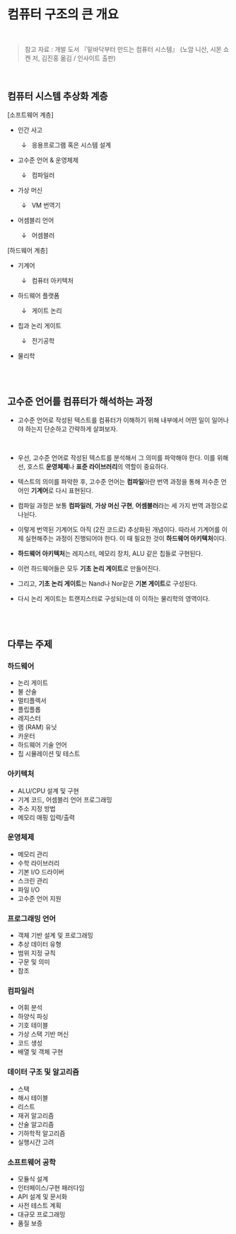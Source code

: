 # 컴퓨터 구조의 큰 개요

<br/>

> 참고 자료 : 개발 도서 『밑바닥부터 만드는 컴퓨터 시스템』 (노암 니산, 시몬 쇼켄 저, 김진홍 옮김 / 인사이트 출판)

<br/>

## 컴퓨터 시스템 추상화 계층

[소프트웨어 계층]

- 인간 사고

  &nbsp; ↓ &nbsp; 응용프로그램 혹은 시스템 설계

- 고수준 언어 & 운영체제

  &nbsp; ↓ &nbsp; 컴파일러

- 가상 머신

  &nbsp; ↓ &nbsp; VM 번역기

- 어셈블리 언어

  &nbsp; ↓ &nbsp; 어셈블러

[하드웨어 계층]

- 기계어

  &nbsp; ↓ &nbsp; 컴퓨터 아키텍처

- 하드웨어 플랫폼

  &nbsp; ↓ &nbsp; 게이트 논리

- 칩과 논리 게이트

  &nbsp; ↓ &nbsp; 전기공학

- 물리학

<br/><br/>

## 고수준 언어를 컴퓨터가 해석하는 과정

- 고수준 언어로 작성된 텍스트를 컴퓨터가 이해하기 위해 내부에서 어떤 일이 일어나야 하는지 단순하고 간략하게 살펴보자.

<br/>

- 우선, 고수준 언어로 작성된 텍스트를 분석해서 그 의미를 파악해야 한다. 이를 위해선, 호스트 <strong>운영체제</strong>나 <strong>표준 라이브러리</strong>의 역할이 중요하다.

- 텍스트의 의미를 파악한 후, 고수준 언어는 <strong>컴파일</strong>아란 번역 과정을 통해 저수준 언어인 <strong>기계어</strong>로 다시 표현된다.

- 컴파일 과정은 보통 <strong>컴파일러</strong>, <strong>가상 머신 구현</strong>, <strong>어셈블러</strong>라는 세 가지 번역 과정으로 나뉜다.

- 이렇게 번역된 기계어도 아직 (2진 코드로) 추상화된 개념이다. 따라서 기계어를 이제 실현해주는 과정이 진행되어야 한다. 이 때 필요한 것이 <strong>하드웨어 아키텍처</strong>이다.

- <strong>하드웨어 아키텍처</strong>는 레지스터, 메모리 장치, ALU 같은 칩들로 구현된다.

- 이런 하드웨어들은 모두 <strong>기초 논리 게이트</strong>로 만들어진다.

- 그리고, <strong>기초 논리 게이트</strong>는 Nand나 Nor같은 <strong>기본 게이트</strong>로 구성된다.

- 다시 논리 게이트는 트랜지스터로 구성되는데 이 이하는 물리학의 영역이다.

<br/><br/>

## 다루는 주제

### 하드웨어

- 논리 게이트
- 불 산술
- 멀티플렉서
- 플립플롭
- 레지스터
- 램 (RAM) 유닛
- 카운터
- 하드웨어 기술 언어
- 칩 시뮬레이션 및 테스트

### 아키텍처

- ALU/CPU 설계 및 구현
- 기계 코드, 어셈블리 언어 프로그래밍
- 주소 지정 방법
- 메모리 매핑 입력/출력

### 운영체제

- 메모리 관리
- 수학 라이브러리
- 기본 I/O 드라이버
- 스크린 관리
- 파일 I/O
- 고수준 언어 지원

### 프로그래밍 언어

- 객체 기반 설계 및 프로그래밍
- 추상 데이터 유형
- 범위 지정 규칙
- 구문 및 의미
- 참조

### 컴파일러

- 어휘 분석
- 하양식 파싱
- 기호 테이블
- 가상 스택 기반 머신
- 코드 생성
- 배열 및 객체 구현

### 데이터 구조 및 알고리즘

- 스택
- 해시 테이블
- 리스트
- 재귀 알고리즘
- 산술 알고리즘
- 기하학적 알고리즘
- 실행시간 고려

### 소프트웨어 공학

- 모듈식 설계
- 인터페이스/구현 패러다임
- API 설계 및 문서화
- 사전 테스트 계획
- 대규모 프로그래밍
- 품질 보증

<br/><br/>

##
